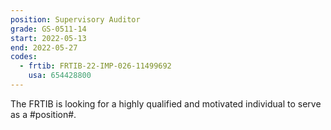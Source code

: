 ```yaml
---
position: Supervisory Auditor
grade: GS-0511-14
start: 2022-05-13
end: 2022-05-27
codes:
  - frtib: FRTIB-22-IMP-026-11499692
    usa: 654428800
---
```


The FRTIB is looking for a highly qualified and motivated individual to serve as a #position#.
